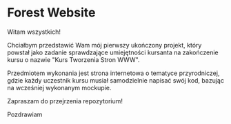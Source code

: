 # Forest Website


Witam wszystkich!

Chciałbym przedstawić Wam mój pierwszy ukończony projekt, który powstał jako zadanie sprawdzające umiejętności kursanta na zakończenie kursu o nazwie "Kurs Tworzenia Stron WWW".

Przedmiotem wykonania jest strona internetowa o tematyce przyrodniczej, gdzie każdy uczestnik kursu musiał samodzielnie napisać swój kod, bazując na wcześniej wykonanym mockupie.

Zapraszam do przejrzenia repozytorium!

Pozdrawiam
